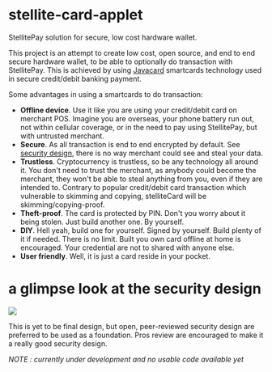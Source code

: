 # stellite-card-applet
StellitePay solution for secure, low cost hardware wallet.

This project is an attempt to create low cost, open source, and end to end secure hardware wallet, to be able to optionally do transaction with StellitePay. This is achieved by using [Javacard](https://en.wikipedia.org/wiki/Java_Card) smartcards technology used in secure credit/debit banking payment. 

Some advantages in using a smartcards to do transaction:
* **Offline device**. Use it like you are using your credit/debit card on merchant POS. Imagine you are overseas, your phone battery run out, not within cellular coverage, or in the need to pay using StellitePay, but with untrusted merchant.
* **Secure**. As all transaction is end to end encrypted by default. See [security design](https://github.com/Ereddon/stellite-card-applet/wiki/Security-Design), there is no way merchant could see and steal your data. 
* **Trustless**. Cryptocurrency is trustless, so be any technology all around it. You don't need to trust the merchant, as anybody could become the merchant, they won't be able to steal anything from you, even if they are intended to. Contrary to popular credit/debit card transaction which vulnerable to skimming and copying, stelliteCard will be skimming/copying-proof. 
* **Theft-proof**. The card is protected by PIN. Don't you worry about it being stolen. Just build another one. By yourself.
* **DIY**. Hell yeah, build one for yourself. Signed by yourself. Build plenty of it if needed. There is no limit. Built you own card offline at home is encouraged. Your credential are not to shared with anyone else.
* **User friendly**. Well, it is just a card reside in your pocket.

# a glimpse look at the security design

![](http://i65.tinypic.com/23ht9b4.png)

This is yet to be final design, but open, peer-reviewed security design are preferred to be used as a foundation. Pros review are encouraged to make it a really good security design. 

*NOTE : currently under development and no usable code available yet*
